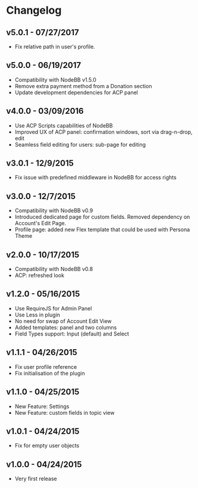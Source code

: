 # Changelog

## v5.0.1 - 07/27/2017

- Fix relative path in user's profile.

## v5.0.0 - 06/19/2017

- Compatibility with NodeBB v1.5.0
- Remove extra payment method from a Donation section
- Update development dependencies for ACP panel

## v4.0.0 - 03/09/2016

- Use ACP Scripts capabilities of NodeBB
- Improved UX of ACP panel: confirmation windows, sort via drag-n-drop, edit
- Seamless field editing for users: sub-page for editing

## v3.0.1 - 12/9/2015

- Fix issue with predefined middleware in NodeBB for access rights

## v3.0.0 - 12/7/2015

- Compatibility with NodeBB v0.9
- Introduced dedicated page for custom fields. Removed dependency on Account's Edit Page.
- Profile page: added new Flex template that could be used with Persona Theme

## v2.0.0 - 10/17/2015

- Compatibility with NodeBB v0.8
- ACP: refreshed look

## v1.2.0 - 05/16/2015

- Use RequireJS for Admin Panel
- Use Less in plugin
- No need for swap of Account Edit View
- Added templates: panel and two columns
- Field Types support: Input (default) and Select

## v1.1.1 - 04/26/2015

- Fix user profile reference 
- Fix initialisation of the plugin

## v1.1.0 - 04/25/2015

- New Feature: Settings
- New Feature: custom fields in topic view

## v1.0.1 - 04/24/2015

- Fix for empty user objects

## v1.0.0 - 04/24/2015

- Very first release
